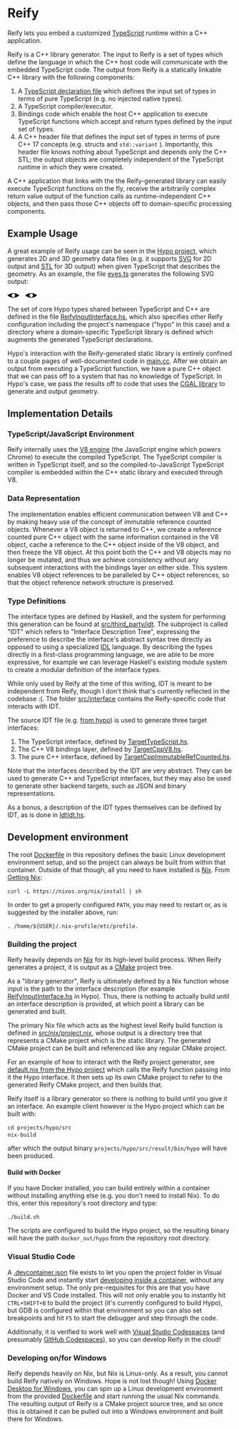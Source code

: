 # Reify

Reify lets you embed a customized [TypeScript](https://www.typescriptlang.org/) runtime within a C++ application.

Reify is a C++ library generator. The input to Reify is a set of types which define the language in which the C++ host code will communicate with the embedded TypeScript code. The output from Reify is a statically linkable C++ library with the following components:

 1. A [TypeScript declaration file](https://www.typescriptlang.org/docs/handbook/declaration-files/introduction.html) which defines the input set of types in terms of pure TypeScript (e.g. no injected native types).
 1. A TypeScript compiler/executor.
 1. Bindings code which enable the host C++ application to execute TypeScript functions which accept and return types defined by the input set of types.
 1. A C++ header file that defines the input set of types in terms of pure C++ 17 concepts (e.g. structs and `std::variant` ).  Importantly, this header file knows nothing about TypeScript and depends only the C++ STL; the output objects are completely independent of the TypeScript runtime in which they were created.

A C++ application that links with the the Reify-generated library can easily execute TypeScript functions on the fly, receive the arbitrarily complex return
value output of the function calls as runtime-independent C++ objects, and then pass those C++ objects off to domain-specific processing components.

## Example Usage

A great example of Reify usage can be seen in the [Hypo project](https://github.com/aabtop/reify/tree/master/projects/hypo), which generates 2D and 3D geometry data files (e.g. it supports [SVG](https://en.wikipedia.org/wiki/Scalable_Vector_Graphics) for 2D output and [STL](https://en.wikipedia.org/wiki/STL_(file_format)) for 3D output) when given TypeScript that describes the geometry. As an example, the file [eyes.ts](./projects/hypo/src/example_scripts/eyes.ts) generates the following SVG output:

![Output of eyes.ts](./projects/hypo/readme_assets/eyes.svg)

The set of core Hypo types shared between TypeScript and C++ are defined in the file [ReifyInputInterface.hs](./projects/hypo/src/interface/ReifyInputInterface.hs), which also specifies other Reify configuration including the project's namespace ("hypo" in this case) and a directory where a domain-specific TypeScript library is defined which augments the generated TypeScript declarations.

Hypo's interaction with the Reify-generated static library is entirely confined to a couple pages of well-documented code in [main.cc](./projects/hypo/src/main.cc). After we obtain an output from executing a TypeScript function, we have a pure C++ object that we can pass off to a system that has no knowledge of TypeScript.  In Hypo's case, we pass the results off to code that uses the [CGAL library](https://www.cgal.org/) to generate and output geometry.

## Implementation Details

### TypeScript/JavaScript Environment
Reify internally uses the [V8 engine](https://v8.dev/) (the JavaScript engine which powers Chrome) to execute the compiled TypeScript.  The TypeScript compiler is written in TypeScript itself, and so the compiled-to-JavaScript TypeScript compiler is embedded within the C++ static library and executed through V8.

### Data Representation

The implementation enables efficient communication between V8 and C++ by making heavy use of the concept of immutable reference counted objects.  Whenever a V8 object is returned to C++, we create a reference counted pure C++ object with the same information contained in the V8 object, cache a reference to the C++ object inside of the V8 object, and then freeze the V8 object.  At this point both the C++ and V8 objects may no longer be mutated, and thus we achieve consistency without any subsequent interactions with the bindings layer on either side.  This system enables V8 object references to be paralleled by C++ object references, so that the object reference network structure is preserved.

### Type Definitions

The interface types are defined by Haskell, and the system for performing this
generation can be found at [src/third_party/idt](src/third_party/idt). The
subproject is called "IDT" which refers to "Interface Description Tree", expressing the preference to describe the interface's abstract syntax tree directly as opposed to using a specialized [IDL](https://en.wikipedia.org/wiki/Interface_description_language) language.  By describing the types directly in a first-class programming language, we are able to be more expressive, for example we can leverage Haskell's existing module system to create a modular definition of the interface types.

While only used by Reify at the time of this writing, IDT is meant to be
independent from Reify, though I don't think that's currently reflected in the codebase :(. The folder [src/interface](src/interface) contains the Reify-specific code that interacts with IDT.

The source IDT file (e.g. [from hypo](./projects/hypo/src/interface/ReifyInputInterface.hs)) is used to generate three target interfaces:

1. The TypeScript interface, defined by [TargetTypeScript.hs](src/third_party/idt/src/TargetTypeScript.hs).
1. The C++ V8 bindings layer, defined by [TargetCppV8.hs](src/third_party/idt/src/TargetCppV8.hs).
1. The pure C++ interface, defined by [TargetCppImmutableRefCounted.hs](src/third_party/idt/src/TargetCppImmutableRefCounted.hs).

Note that the interfaces described by the IDT are very abstract.  They can be used to generate C++ and TypeScript interfaces, but they may also be used to generate other backend targets, such as JSON and binary representations.

As a bonus, a description of the IDT types themselves can be defined by IDT, as is done in [IdtIdt.hs](src/third_party/idt/src/IdtIdt.hs).

## Development environment

The root [Dockerfile](Dockerfile) in this repository defines the basic Linux development environment setup, and so the project can always be built from within that container.  Outside of that though, all you need to have installed is [Nix](https://nixos.org/nix/).  From [Getting Nix](https://nixos.org/download.html):

``` 
curl -L https://nixos.org/nix/install | sh
```

In order to get a properly configured `PATH`, you may need to restart or, as is suggested by the installer above, run:

```
. /home/${USER}/.nix-profile/etc/profile.
```

### Building the project

Reify heavily depends on [Nix](https://nixos.org/nix/) for its high-level build
process.  When Reify generates a project, it is output as a [CMake](https://cmake.org/) project tree.

As a "library generator", Reify is ultimately defined by a Nix function whose
input is the path to the interface description (for example [ReifyInputInterface.hs](./projects/hypo/src/interface/ReifyInputInterface.hs) in Hypo).  Thus, there is nothing to actually build until an interface description is provided, at which point a library can be generated and built.

The primary Nix file which acts as the highest level Reify build function is defined in [src/nix/project.nix](project.nix), whose output is a directory tree that represents a CMake project which is the static library.  The generated CMake project can be built and referenced like any regular CMake project.

For an example of how to interact with the Reify project generator, see [default.nix from the Hypo project](projects/hypo/src/default.nix) which calls the
Reify function passing into it the Hypo interface.  It then sets up its own
CMake project to refer to the generated Reify CMake project, and then builds that.

Reify itself is a library generator so there is nothing to build until you give it an interface.  An example client however is the Hypo project which can be built with:

``` 
cd projects/hypo/src
nix-build
```

after which the output binary `projects/hypo/src/result/bin/hypo` will have been produced.

#### Build with Docker

If you have Docker installed, you can build entirely within a container without installing anything else (e.g. you don't need to install Nix).  To do this, enter this repository's root directory and type:

```
./build.sh
```

The scripts are configured to build the Hypo project, so the resulting binary will have the path `docker_out/hypo` from the repository root directory.

### Visual Studio Code

A [.devcontainer.json](.devcontainer.json) file exists to let you open the project folder in Visual Studio Code and instantly start [developing inside a container](https://code.visualstudio.com/docs/remote/containers), without any environment setup.  The only pre-requisites for this are that you have Docker and VS Code installed.  This will not only enable you to instantly hit `CTRL+SHIFT+B` to build the project (it's currently configured to build Hypo), but GDB is configured within that environment so you can also set breakpoints and hit `F5` to start the debugger and step through the code.

Additionally, it is verified to work well with [Visual Studio Codespaces](https://visualstudio.microsoft.com/services/visual-studio-codespaces/) (and presumably [GitHub Codespaces](https://github.com/features/codespaces/)), so you can develop Reify in the cloud!

### Developing on/for Windows

Reify depends heavily on Nix, but Nix is Linux-only. As a result, you cannot build Reify natively on Windows.  Hope is not lost though!  Using [Docker Desktop for Windows](https://www.docker.com/products/docker-desktop), you can spin up a Linux development environment from the provided [Dockerfile](Dockerfile) and start running the usual Nix commands.  The resulting output of Reify is a CMake project source tree, and so once this is obtained it can be pulled out into a Windows environment and built there for Windows.
